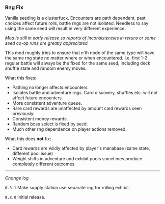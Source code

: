 ### Rng Fix

Vanilla seeding is a clusterfuck. Encounters are path dependent, past choices affect future rolls, battle rngs are not isolated. Needless to say using the same seed will result in very different experience.

*Mod is still in early release so reports of inconsistencies in reruns or same seed co-op runs are greatly appreciated*

This mod roughly tries to ensure that n'th node of the same type will have the same rng state no matter where or when encountered. I.e. first 1-2 regular battle will always be the fixed for the same seed, including deck shuffle state and random enemy moves. 

What this fixes:
- Pathing no longer affects encounters
- Isolates battle and adventure rngs. Card discovery, shuffles etc. will not affect future encounters.
- More consistent adventure queue.
- Rare card rewards are unaffected by amount card rewards seen previously.
- Consistent money rewards.
- Random boss select is fixed by seed.
- Much other rng dependence on player actions removed.


What this does **not** fix:
- Card rewards are wildly affected by player's manabase (same state, different pool issue)
- Weight shifts in adventure and exhibit pools sometimes produce completely different outcomes.


---
*Change log*

`0.8.1` Make supply station use separate rng for rolling exhibit.

`0.8.0` Initial release.
